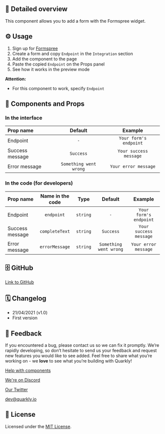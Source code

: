 ## 📖 Detailed overview

This component allows you to add a form with the Formspree widget.

## ⚙️ Usage

1. Sign up for [Formspree](https://formspree.io/)
2. Create a form and copy `Endpoint` in the `Integration` section
3. Add the component to the page
4. Paste the copied `Endpoint` on the Props panel
5. See how it works in the preview mode

**Attention:**

-   For this component to work, specify `Endpoint`

## 🧩 Components and Props

### In the interface

| Prop name       |        Default         |        Example         |
| :-------------- | :--------------------: | :--------------------: |
| Endpoint        |          `-`           | `Your form's endpoint` |
| Success message |       `Success`        | `Your success message` |
| Error message   | `Something went wrong` |  `Your error message`  |

### In the code (for developers)

| Prop name       | Name in the code |   Type   |        Default         |        Example         |
| :-------------- | :--------------: | :------: | :--------------------: | :--------------------: |
| Endpoint        |    `endpoint`    | `string` |          `-`           | `Your form's endpoint` |
| Success message |  `completeText`  | `string` |       `Success`        | `Your success message` |
| Error message   |  `errorMessage`  | `string` | `Something went wrong` |  `Your error message`  |

## 🗄 GitHub

[Link to GitHub](https://github.com/quarkly/community-kit/blob/master/src/Formspree.js)

## 🗓 Changelog

-   21/04/2021 (v1.0)
-   First version

## 📮 Feedback

If you encountered a bug, please contact us so we can fix it promptly. We’re rapidly developing, so don’t hesitate to send us your feedback and request new features you would like to see added. Feel free to share what you’re working on - we **love** to see what you’re building with Quarkly!

[Help with components](https://community.quarkly.io/c/requests/11)

[We're on Discord](https://discord.gg/SuF9vCMJGW)

[Our Twitter](https://twitter.com/quarklyapp)

[dev@quarkly.io](mailto:dev@quarkly.io)

## 📝 License

Licensed under the [MIT License](https://raw.githubusercontent.com/quarkly/community-kit/master/LICENSE).
